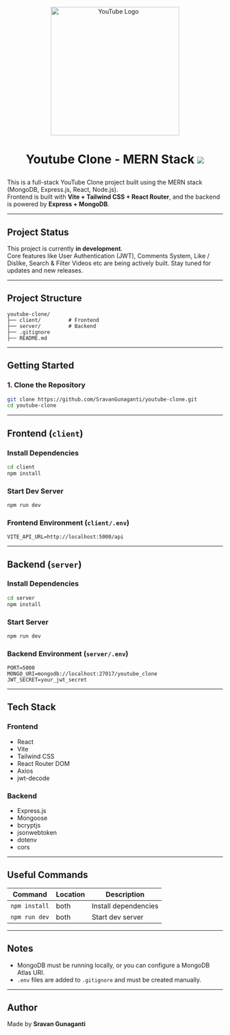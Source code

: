 <p align="center">
  <img src="https://www.gstatic.com/youtube/img/branding/youtubelogo/svg/youtubelogo.svg" width="300" alt="YouTube Logo" />
</p>
<h1 align="center">
  
  Youtube Clone - MERN Stack
  <img src="https://img.shields.io/badge/status-in--development-yellow" />
</h1>

This is a full-stack YouTube Clone project built using the MERN stack (MongoDB, Express.js, React, Node.js).\
Frontend is built with **Vite + Tailwind CSS + React Router**, and the backend is powered by **Express + MongoDB**.

---

## Project Status

This project is currently **in development**.  
Core features like User Authentication (JWT), Comments System, Like / Dislike, Search & Filter Videos etc are being actively built.
Stay tuned for updates and new releases.

---

## Project Structure

```
youtube-clone/
├── client/         # Frontend
├── server/         # Backend
├── .gitignore
├── README.md
```

---

## Getting Started

### 1. Clone the Repository

```bash
git clone https://github.com/SravanGunaganti/youtube-clone.git
cd youtube-clone
```

---

## Frontend (`client`)

### Install Dependencies

```bash
cd client
npm install
```

### Start Dev Server

```bash
npm run dev
```

### Frontend Environment (`client/.env`)

```env
VITE_API_URL=http://localhost:5000/api
```

---

## Backend (`server`)

### Install Dependencies

```bash
cd server
npm install
```

### Start Server

```bash
npm run dev
```

### Backend Environment (`server/.env`)

```env
PORT=5000
MONGO_URI=mongodb://localhost:27017/youtube_clone
JWT_SECRET=your_jwt_secret
```

---

## Tech Stack

### Frontend

- React
- Vite
- Tailwind CSS
- React Router DOM
- Axios
- jwt-decode

### Backend

- Express.js
- Mongoose
- bcryptjs
- jsonwebtoken
- dotenv
- cors

---

## Useful Commands

| Command       | Location | Description          |
| ------------- | -------- | -------------------- |
| `npm install` | both     | Install dependencies |
| `npm run dev` | both     | Start dev server     |

---

## Notes

- MongoDB must be running locally, or you can configure a MongoDB Atlas URI.
- `.env` files are added to `.gitignore` and must be created manually.

---

## Author

Made by **Sravan Gunaganti**
